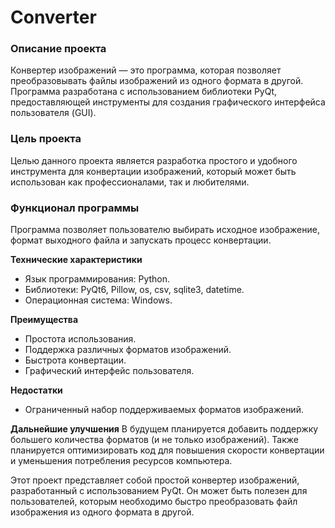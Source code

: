 # Converter

### Описание проекта
Конвертер изображений — это программа, которая позволяет преобразовывать файлы изображений из одного формата в другой. Программа разработана с использованием библиотеки PyQt, предоставляющей инструменты для создания графического интерфейса пользователя (GUI).

### Цель проекта
Целью данного проекта является разработка простого и удобного инструмента для конвертации изображений, который может быть использован как профессионалами, так и любителями.

### Функционал программы
Программа позволяет пользователю выбирать исходное изображение, формат выходного файла и запускать процесс конвертации.

**Технические характеристики**
- Язык программирования: Python.
- Библиотеки: PyQt6, Pillow, os, csv, sqlite3, datetime.
- Операционная система: Windows.

**Преимущества**
- Простота использования.
- Поддержка различных форматов изображений.
- Быстрота конвертации.
- Графический интерфейс пользователя.

**Недостатки**
- Ограниченный набор поддерживаемых форматов изображений.

**Дальнейшие улучшения**
В будущем планируется добавить поддержку большего количества форматов (и не только изображений). Также планируется оптимизировать код для повышения скорости конвертации и уменьшения потребления ресурсов компьютера.

Этот проект представляет собой простой конвертер изображений, разработанный с использованием PyQt. Он может быть полезен для пользователей, которым необходимо быстро преобразовать файл изображения из одного формата в другой.
